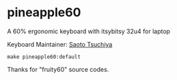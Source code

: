 # pineapple60

A 60% ergonomic keyboard with itsybitsy 32u4 for laptop

Keyboard Maintainer: [Saoto Tsuchiya]()<br>


    make pineapple60:default

Thanks for "fruity60" source codes.
